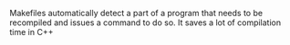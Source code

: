 Makefiles automatically detect a part of a program that needs to be recompiled and issues a command to do so.
It saves a lot of compilation time in C++ 
